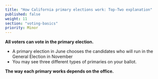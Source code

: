 ```yaml
---
title: "How California primary elections work: Top-Two explanation"
published: false
weight: 11
section: "voting-basics"
priority: Minor
---
```

**All voters can vote in the primary election.**  
- A primary election in June chooses the candidates who will run in the General Election in November  
- You may see three different types of primaries on your ballot.  

**The way each primary works depends on the office.**  

